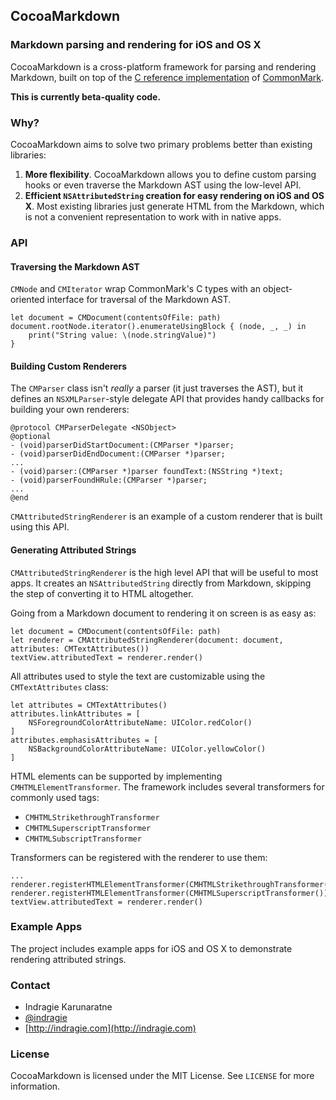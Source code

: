 ## CocoaMarkdown
### Markdown parsing and rendering for iOS and OS X

CocoaMarkdown is a cross-platform framework for parsing and rendering Markdown, built on top of the [C reference implementation](https://github.com/jgm/CommonMark) of [CommonMark](http://commonmark.org).

**This is currently beta-quality code.**

### Why?

CocoaMarkdown aims to solve two primary problems better than existing libraries:

1. **More flexibility**. CocoaMarkdown allows you to define custom parsing hooks or even traverse the Markdown AST using the low-level API.
2. **Efficient `NSAttributedString` creation for easy rendering on iOS and OS X**. Most existing libraries just generate HTML from the Markdown, which is not a convenient representation to work with in native apps.

### API

#### Traversing the Markdown AST

`CMNode` and `CMIterator` wrap CommonMark's C types with an object-oriented interface for traversal of the Markdown AST.

```
let document = CMDocument(contentsOfFile: path)
document.rootNode.iterator().enumerateUsingBlock { (node, _, _) in
    print("String value: \(node.stringValue)")
}
```

#### Building Custom Renderers

The `CMParser` class isn't _really_ a parser (it just traverses the AST), but it defines an `NSXMLParser`-style delegate API that provides handy callbacks for building your own renderers:

```
@protocol CMParserDelegate <NSObject>
@optional
- (void)parserDidStartDocument:(CMParser *)parser;
- (void)parserDidEndDocument:(CMParser *)parser;
...
- (void)parser:(CMParser *)parser foundText:(NSString *)text;
- (void)parserFoundHRule:(CMParser *)parser;
...
@end
```

`CMAttributedStringRenderer` is an example of a custom renderer that is built using this API.

#### Generating Attributed Strings

`CMAttributedStringRenderer` is the high level API that will be useful to most apps. It creates an `NSAttributedString` directly from Markdown, skipping the step of converting it to HTML altogether.

Going from a Markdown document to rendering it on screen is as easy as:

```
let document = CMDocument(contentsOfFile: path)
let renderer = CMAttributedStringRenderer(document: document, attributes: CMTextAttributes())
textView.attributedText = renderer.render()
```

All attributes used to style the text are customizable using the `CMTextAttributes` class:

```
let attributes = CMTextAttributes()
attributes.linkAttributes = [
    NSForegroundColorAttributeName: UIColor.redColor()
]
attributes.emphasisAttributes = [
    NSBackgroundColorAttributeName: UIColor.yellowColor()
]
```

HTML elements can be supported by implementing `CMHTMLElementTransformer`. The framework includes several transformers for commonly used tags:

* `CMHTMLStrikethroughTransformer`
* `CMHTMLSuperscriptTransformer`
* `CMHTMLSubscriptTransformer`

Transformers can be registered with the renderer to use them:

```
...
renderer.registerHTMLElementTransformer(CMHTMLStrikethroughTransformer())       renderer.registerHTMLElementTransformer(CMHTMLSuperscriptTransformer())
textView.attributedText = renderer.render()
```

### Example Apps

The project includes example apps for iOS and OS X to demonstrate rendering attributed strings.

### Contact

* Indragie Karunaratne
* [@indragie](http://twitter.com/indragie)
* [http://indragie.com](http://indragie.com)

### License

CocoaMarkdown is licensed under the MIT License. See `LICENSE` for more information.
